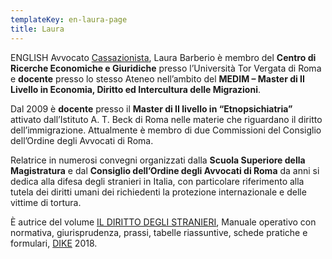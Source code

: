 ```yaml
---
templateKey: en-laura-page
title: Laura
---
```

ENGLISH Avvocato [Cassazionista](https://www.ordineavvocatiroma.it/wp-content/themes/oar/SchedaIscritto.php?id=1393&elenco=1), Laura Barberio è membro del **Centro di Ricerche Economiche e Giuridiche** presso l’Università Tor Vergata di Roma e **docente** presso lo stesso Ateneo nell’ambito del **MEDIM – Master di II Livello in Economia, Diritto ed Intercultura delle Migrazioni**.

Dal 2009 è **docente** presso il **Master di II livello in “Etnopsichiatria”** attivato dall’Istituto A. T. Beck di Roma nelle materie che riguardano il diritto dell’immigrazione.  Attualmente è membro di due Commissioni del Consiglio dell’Ordine degli Avvocati di Roma.

Relatrice in numerosi convegni organizzati dalla **Scuola Superiore della Magistratura** e dal **Consiglio dell’Ordine degli Avvocati di Roma** da anni si dedica alla difesa degli stranieri in Italia, con particolare riferimento alla tutela dei diritti umani dei richiedenti la protezione internazionale e delle vittime di tortura.

È autrice del volume [IL DIRITTO DEGLI STRANIERI](http://www.dikegiuridica.it/prodotto.php?id=995), Manuale operativo con normativa, giurisprudenza, prassi, tabelle riassuntive, schede pratiche e formulari, [DIKE](http://www.dikegiuridica.it/prodotto.php?id=995) 2018.